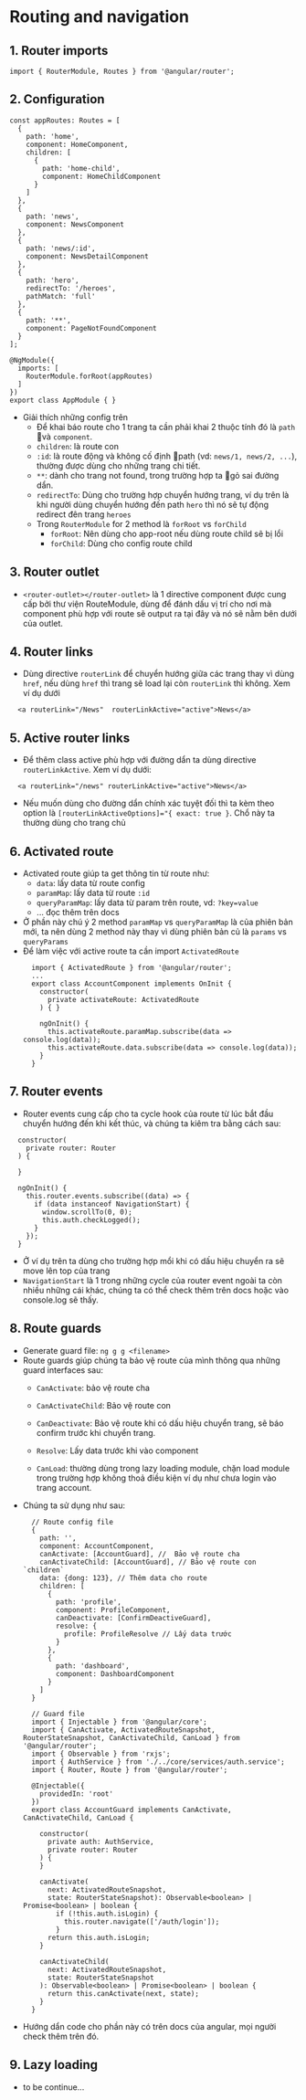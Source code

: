 # Routing and navigation
## 1. Router imports
```
import { RouterModule, Routes } from '@angular/router';
```

## 2. Configuration
```
const appRoutes: Routes = [
  { 
    path: 'home',
    component: HomeComponent,
    children: [
      {
        path: 'home-child',
        component: HomeChildComponent
      }
    ]
  },
  { 
    path: 'news',
    component: NewsComponent
  },
  { 
    path: 'news/:id',
    component: NewsDetailComponent
  },
  { 
    path: 'hero',
    redirectTo: '/heroes',
    pathMatch: 'full'
  },
  { 
    path: '**', 
    component: PageNotFoundComponent
  }
];

@NgModule({
  imports: [
    RouterModule.forRoot(appRoutes)
  ]
})
export class AppModule { }
```
* Giải thích những config trên
  - Để khai báo route cho 1 trang ta cần phải khai 2 thuộc tính đó là `path` và `component`.
  - `children`: là route con
  - `:id`: là route động và không cố định path (vd: `news/1, news/2, ...`), thường được dùng cho những trang chi tiết.
  - `**`: dành cho trang not found, trong trường hợp ta gỏ sai đường dẩn.
  - `redirectTo`: Dùng cho trường hợp chuyển hướng trang, ví dụ trên là khi người dùng chuyển hướng đến path `hero` thì nó sẽ tự động redirect đên trang `heroes`
  - Trong `RouterModule` for 2 method là `forRoot` vs `forChild`
    + `forRoot`: Nên dùng cho app-root nếu dùng route child sẽ bị lổi
    + `forChild`: Dùng cho config route child

## 3. Router outlet
  - `<router-outlet></router-outlet>` là 1 directive component được cung cấp bởi thư viện RouteModule, dùng để đánh dấu vị trí cho nơi mà component phù hợp với route sẽ output ra tại đây và nó sẽ nằm bên dưới của outlet.

## 4. Router links
  - Dùng directive `routerLink` để chuyển hướng giữa các trang thay vì dùng `href`, nếu dùng `href` thì trang sẽ load lại còn `routerLink` thì không. Xem ví dụ dưới
  ```
    <a routerLink="/News"  routerLinkActive="active">News</a>
  ```
## 5. Active router links
  - Để thêm class active phù hợp với đường dẩn ta dùng directive `routerLinkActive`. Xem ví dụ dưới:
  ```
    <a routerLink="/news" routerLinkActive="active">News</a>
  ```
  - Nếu muốn dùng cho đường dẩn chính xác tuyệt đối thì ta kèm theo option là `[routerLinkActiveOptions]="{ exact: true }`. Chổ này ta thường dùng cho trang chủ

## 6. Activated route
  - Activated route giúp ta get thông tin từ route như:
    + `data`: lấy data từ route config
    + `paramMap`: lấy data từ route `:id`
    + `queryParamMap`: lấy data từ param trên route, vd: `?key=value`
    + ... đọc thêm trên docs
  - Ở phần này chú ý 2 method `paramMap` vs `queryParamMap` là của phiên bản mới, ta nên dùng 2 method này thay vì dùng phiên bản củ là `params` vs `queryParams`
  - Để làm việc với active route ta cần import `ActivatedRoute`
    ```
      import { ActivatedRoute } from '@angular/router';
      ...
      export class AccountComponent implements OnInit {
        constructor(
          private activateRoute: ActivatedRoute
        ) { }

        ngOnInit() {
          this.activateRoute.paramMap.subscribe(data => console.log(data));
          this.activateRoute.data.subscribe(data => console.log(data));
        }
      }
    ```

## 7. Router events
  - Router events cung cấp cho ta cycle hook của route từ lúc bắt đầu chuyển hướng đến khi kết thúc, và chúng ta kiêm tra bằng cách sau:
  ```
    constructor(
      private router: Router
    ) {

    }

    ngOnInit() {
      this.router.events.subscribe((data) => {
        if (data instanceof NavigationStart) {
          window.scrollTo(0, 0);
          this.auth.checkLogged();
        }
      });
    }
  ```
  - Ở ví dụ trên ta dùng cho trường hợp mổi khi có dấu hiệu chuyển ra sẽ move lên top của trang
  - `NavigationStart` là 1 trong những cycle của router event ngoài ta còn nhiều những cái khác, chúng ta có thể check thêm trên docs hoặc vào console.log sẽ thấy.

## 8. Route guards
  - Generate guard file: `ng g g <filename>`
  - Route guards giúp chúng ta bảo vệ route của mình thông qua những guard interfaces sau:
    + `CanActivate`: bảo vệ route cha

    +  `CanActivateChild`: Bảo vệ route con

    +  `CanDeactivate`: Bảo vệ route khi có dấu hiệu chuyển trang, sẽ báo confirm trước khi chuyển trang.

    +  `Resolve`: Lấy data trước khi vào component 

    +  `CanLoad`: thường dùng trong lazy loading module, chặn load module trong trường hợp không thoả điều kiện ví dụ như chưa login vào trang account.
  - Chúng ta sử dụng như sau:
    ```
      // Route config file
      {
        path: '',
        component: AccountComponent,
        canActivate: [AccountGuard], //  Bảo vệ route cha
        canActivateChild: [AccountGuard], // Bảo vệ route con `children`
        data: {dong: 123}, // Thêm data cho route
        children: [
          {
            path: 'profile',
            component: ProfileComponent,
            canDeactivate: [ConfirmDeactiveGuard],
            resolve: {
              profile: ProfileResolve // Lấy data trước
            }
          },
          {
            path: 'dashboard',
            component: DashboardComponent
          }
        ]
      }

      // Guard file
      import { Injectable } from '@angular/core';
      import { CanActivate, ActivatedRouteSnapshot, RouterStateSnapshot, CanActivateChild, CanLoad } from '@angular/router';
      import { Observable } from 'rxjs';
      import { AuthService } from './../core/services/auth.service';
      import { Router, Route } from '@angular/router';

      @Injectable({
        providedIn: 'root'
      })
      export class AccountGuard implements CanActivate, CanActivateChild, CanLoad {

        constructor(
          private auth: AuthService,
          private router: Router
        ) {
        }

        canActivate(
          next: ActivatedRouteSnapshot,
          state: RouterStateSnapshot): Observable<boolean> | Promise<boolean> | boolean {
            if (!this.auth.isLogin) {
              this.router.navigate(['/auth/login']);
            }
          return this.auth.isLogin;
        }

        canActivateChild(
          next: ActivatedRouteSnapshot,
          state: RouterStateSnapshot
        ): Observable<boolean> | Promise<boolean> | boolean {
          return this.canActivate(next, state);
        }
      }
    ```
  - Hướng dẩn code cho phần này có trên docs của angular, mọi người check thêm trên đó.

## 9. Lazy loading
  - to be continue...

